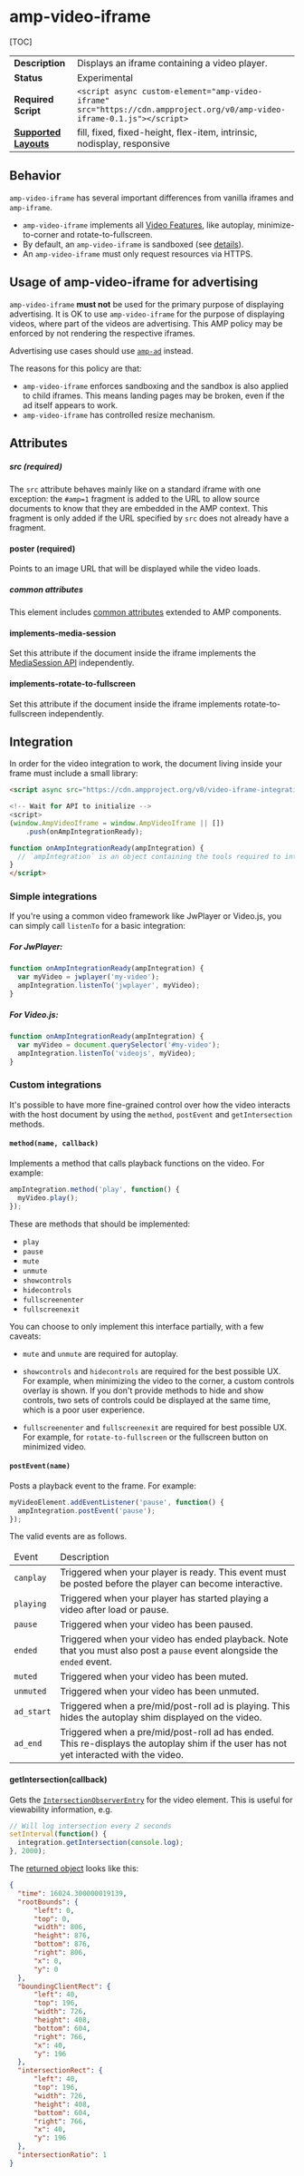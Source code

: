 # <a name="amp-video-iframe"></a> amp-video-iframe

[TOC]

<table>
  <tr>
    <td class="col-fourty"><strong>Description</strong></td>
    <td>Displays an iframe containing a video player.</td>
  </tr>
  <tr>
    <td class="col-fourty"><strong>Status</strong></td>
    <td>Experimental</td>
  </tr>
  <tr>
    <td class="col-fourty"><strong>Required Script</strong></td>
    <td><code>&lt;script async custom-element="amp-video-iframe" src="https://cdn.ampproject.org/v0/amp-video-iframe-0.1.js">&lt;/script></code></td>
  </tr>
  <tr>
    <td class="col-fourty"><strong><a href="https://www.ampproject.org/docs/guides/responsive/control_layout.html">Supported Layouts</a></strong></td>
    <td>fill, fixed, fixed-height, flex-item, intrinsic, nodisplay, responsive</td>
  </tr>
</table>


## Behavior

`amp-video-iframe` has several important differences from vanilla iframes and `amp-iframe`.

- `amp-video-iframe` implements all [Video Features](../../spec/amp-video-interface.md), like autoplay, minimize-to-corner and rotate-to-fullscreen.
- By default, an `amp-video-iframe` is sandboxed (see [details](#sandbox)).
- An `amp-video-iframe` must only request resources via HTTPS.


## Usage of amp-video-iframe for advertising

`amp-video-iframe` **must not** be used for the primary purpose of displaying advertising. It is OK to use `amp-video-iframe` for the purpose of displaying videos, where part of the videos are advertising. This AMP policy may be enforced by not rendering the respective iframes.

Advertising use cases should use [`amp-ad`](https://www.ampproject.org/docs/reference/components/amp-ad) instead.

The reasons for this policy are that:

- `amp-video-iframe` enforces sandboxing and the sandbox is also applied to child iframes. This means landing pages may be broken, even if the ad itself appears to work.
- `amp-video-iframe` has controlled resize mechanism.

## Attributes

##### src (required)

The `src` attribute behaves mainly like on a standard iframe with one exception: the `#amp=1` fragment is added to the URL to allow
source documents to know that they are embedded in the AMP context. This fragment is only added if the URL specified by `src` does
not already have a fragment.

#### poster (required)

Points to an image URL that will be displayed while the video loads.

##### common attributes

This element includes [common attributes](https://www.ampproject.org/docs/reference/common_attributes) extended to AMP components.

#### implements-media-session

Set this attribute if the document inside the iframe implements the [MediaSession API](https://developer.mozilla.org/en-US/docs/Web/API/Media_Session_API) independently.

#### implements-rotate-to-fullscreen

Set this attribute if the document inside the iframe implements rotate-to-fullscreen independently.

## Integration

In order for the video integration to work, the document living inside your
frame must include a small library:

```html
<script async src="https://cdn.ampproject.org/v0/video-iframe-integration-0.1.js">

<!-- Wait for API to initialize -->
<script>
(window.AmpVideoIframe = window.AmpVideoIframe || [])
    .push(onAmpIntegrationReady);

function onAmpIntegrationReady(ampIntegration) {
  // `ampIntegration` is an object containing the tools required to integrate.
}
</script>
```

### Simple integrations

If you're using a common video framework like JwPlayer or Video.js, you can
simply call `listenTo` for a basic integration:

##### For JwPlayer:

```js
function onAmpIntegrationReady(ampIntegration) {
  var myVideo = jwplayer('my-video');
  ampIntegration.listenTo('jwplayer', myVideo);
}
```

##### For Video.js:

```js
function onAmpIntegrationReady(ampIntegration) {
  var myVideo = document.querySelector('#my-video');
  ampIntegration.listenTo('videojs', myVideo);
}
```

### Custom integrations

It's possible to have more fine-grained control over how the video interacts
with the host document by using the `method`, `postEvent` and `getIntersection`
methods.

#### `method(name, callback)`

Implements a method that calls playback functions on the video. For example:

```js
ampIntegration.method('play', function() {
  myVideo.play();
});
```

These are methods that should be implemented:

- `play`
- `pause`
- `mute`
- `unmute`
- `showcontrols`
- `hidecontrols`
- `fullscreenenter`
- `fullscreenexit`

You can choose to only implement this interface partially, with a few caveats:

- `mute` and `unmute` are required for autoplay.

- `showcontrols` and `hidecontrols` are required for the best possible UX. For
  example, when minimizing the video to the corner, a custom controls overlay is
  shown. If you don't provide methods to hide and show controls, two sets of
  controls could be displayed at the same time, which is a poor user experience.

- `fullscreenenter` and `fullscreenexit` are required for best possible UX. For
  example, for `rotate-to-fullscreen` or the fullscreen button on minimized
  video.

#### `postEvent(name)`

Posts a playback event to the frame. For example:

```js
myVideoElement.addEventListener('pause', function() {
  ampIntegration.postEvent('pause');
});
```

The valid events are as follows.

<table>
  <thead>
    <tr>
      <td>Event</td>
      <td>Description</td>
    </tr>
  </thead>
  <tbody>
    <tr>
      <td><code>canplay</code></td>
      <td>
        Triggered when your player is ready. This event must be posted before
        the player can become interactive.
      </td>
    </tr>
    <tr>
      <td><code>playing</code></td>
      <td>
        Triggered when your player has started playing a video after load or
        pause.
      </td>
    </tr>
    <tr>
      <td><code>pause</code></td>
      <td>
        Triggered when your video has been paused.
      </td>
    </tr>
    <tr>
      <td><code>ended</code></td>
      <td>
        Triggered when your video has ended playback. Note that you must also
        post a <code>pause</code> event alongside the <code>ended</code> event.
      </td>
    </tr>
    <tr>
      <td><code>muted</code></td>
      <td>
        Triggered when your video has been muted.
      </td>
    </tr>
    <tr>
      <td><code>unmuted</code></td>
      <td>
        Triggered when your video has been unmuted.
      </td>
    </tr>
    <tr>
      <td><code>ad_start</code></td>
      <td>
        Triggered when a pre/mid/post-roll ad is playing. This hides the
        autoplay shim displayed on the video.
      </td>
    </tr>
    <tr>
      <td><code>ad_end</code></td>
      <td>
        Triggered when a pre/mid/post-roll ad has ended. This re-displays the
        autoplay shim if the user has not yet interacted with the video.
      </td>
    </tr>
  </tbody>
</table>

#### getIntersection(callback)

Gets the [`IntersectionObserverEntry`](https://developer.mozilla.org/en-US/docs/Web/API/IntersectionObserverEntry) for
the video element. This is useful for viewability information, e.g.

```js
// Will log intersection every 2 seconds
setInterval(function() {
  integration.getIntersection(console.log);
}, 2000);
```

The [returned object](https://developer.mozilla.org/en-US/docs/Web/API/IntersectionObserverEntry) looks like this:

```json
{
  "time": 16024.300000019139,
  "rootBounds": {
      "left": 0,
      "top": 0,
      "width": 806,
      "height": 876,
      "bottom": 876,
      "right": 806,
      "x": 0,
      "y": 0
  },
  "boundingClientRect": {
      "left": 40,
      "top": 196,
      "width": 726,
      "height": 408,
      "bottom": 604,
      "right": 766,
      "x": 40,
      "y": 196
  },
  "intersectionRect": {
      "left": 40,
      "top": 196,
      "width": 726,
      "height": 408,
      "bottom": 604,
      "right": 766,
      "x": 40,
      "y": 196
  },
  "intersectionRatio": 1
}
```
